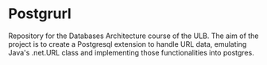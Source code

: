 # Postgrurl
Repository for the Databases Architecture course of the ULB. The aim of the project is to create a Postgresql extension to handle URL data, emulating Java's .net.URL class and implementing those functionalities into postgres.
